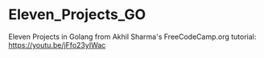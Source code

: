 # Eleven_Projects_GO
Eleven Projects in Golang from Akhil Sharma's FreeCodeCamp.org tutorial: https://youtu.be/jFfo23yIWac
